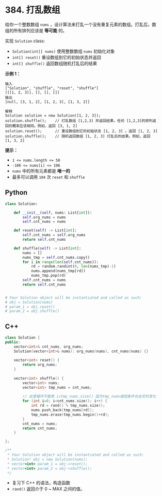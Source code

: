 # 384. 打乱数组

给你一个整数数组 `nums` ，设计算法来打乱一个没有重复元素的数组。打乱后，数组的所有排列应该是 **等可能** 的。

实现 `Solution` class:

- `Solution(int[] nums)` 使用整数数组 `nums` 初始化对象
- `int[] reset()` 重设数组到它的初始状态并返回
- `int[] shuffle()` 返回数组随机打乱后的结果

**示例 1：**

```
输入
["Solution", "shuffle", "reset", "shuffle"]
[[[1, 2, 3]], [], [], []]
输出
[null, [3, 1, 2], [1, 2, 3], [1, 3, 2]]

解释
Solution solution = new Solution([1, 2, 3]);
solution.shuffle();    // 打乱数组 [1,2,3] 并返回结果。任何 [1,2,3]的排列返回的概率应该相同。例如，返回 [3, 1, 2]
solution.reset();      // 重设数组到它的初始状态 [1, 2, 3] 。返回 [1, 2, 3]
solution.shuffle();    // 随机返回数组 [1, 2, 3] 打乱后的结果。例如，返回 [1, 3, 2]
```

**提示：**

- `1 <= nums.length <= 50`
- `-106 <= nums[i] <= 106`
- `nums` 中的所有元素都是 **唯一的**
- 最多可以调用 `104` 次 `reset` 和 `shuffle`



## Python

```python
class Solution:

    def __init__(self, nums: List[int]):
        self.org_nums = nums
        self.cnt_nums = nums

    def reset(self) -> List[int]:
        self.cnt_nums = self.org_nums
        return self.cnt_nums

    def shuffle(self) -> List[int]:
        nums = []
        nums_tmp = self.cnt_nums.copy()
        for i in range(len(self.cnt_nums)):
            rd = random.randint(0, len(nums_tmp)-1)
            nums.append(nums_tmp[rd])
            nums_tmp.pop(rd)
        self.cnt_nums = nums
        return self.cnt_nums


# Your Solution object will be instantiated and called as such:
# obj = Solution(nums)
# param_1 = obj.reset()
# param_2 = obj.shuffle()
```



## C++

```c++
class Solution {
public:
    vector<int>& cnt_nums, org_nums;
    Solution(vector<int>& nums): org_nums(nums), cnt_nums(nums) {}
    
    vector<int> reset() {
        return org_nums;
    }
    
    vector<int> shuffle() {
        vector<int> nums;
        vector<int> tmp_nums = cnt_nums;
        
        // 这里循环不能用 i<tmp_nums.size() 因为tmp_nums缩短条件也会实时变化
        for (int i=0; i<cnt_nums.size(); i++) {
            int rd = rand() % tmp_nums.size();
            nums.push_back(tmp_nums[rd]);
            tmp_nums.erase(tmp_nums.begin()+rd);
        }
        cnt_nums = nums;
        return cnt_nums;
    }

};

/**
 * Your Solution object will be instantiated and called as such:
 * Solution* obj = new Solution(nums);
 * vector<int> param_1 = obj->reset();
 * vector<int> param_2 = obj->shuffle();
 */
```

- 复习下 C++ 的语法，构造函数
- `rand()` 返回介于 0 ~ MAX 之间的值。